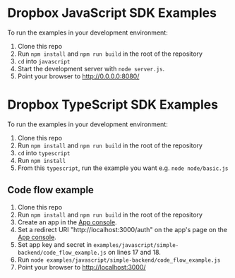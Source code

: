 # Dropbox JavaScript SDK Examples

To run the examples in your development environment:

1. Clone this repo
2. Run `npm install` and `npm run build` in the root of the repository
3. `cd` into `javascript`
4. Start the development server with `node server.js`.
5. Point your browser to <http://0.0.0.0:8080/>

# Dropbox TypeScript SDK Examples

To run the examples in your development environment:

1. Clone this repo
2. Run `npm install` and `npm run build` in the root of the repository
3. `cd` into `typescript`
4. Run `npm install`
5. From this `typescript`, run the example you want
   e.g. `node node/basic.js`

## Code flow example

1. Clone this repo
2. Run `npm install` and `npm run build` in the root of the repository
3. Create an app in the [App console](https://www.dropbox.com/developers/apps).
4. Set a redirect URI "http://localhost:3000/auth" on the app's page on the [App console](https://www.dropbox.com/developers/apps).
5. Set app key and secret in `examples/javascript/simple-backend/code_flow_example.js` on lines 17 and 18.
6. Run `node examples/javascript/simple-backend/code_flow_example.js`
7. Point your browser to <http://localhost:3000/>
